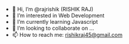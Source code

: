 - 👋 Hi, I’m @rajrishik (RISHIK RAJ)
- 👀 I’m interested in Web Development
- 🌱 I’m currently learning Javascript
- 💞️ I’m looking to collaborate on ...
- 📫 How to reach me: rishikraj45@gmail.com

<!---
rajrishik/rajrishik is a ✨ special ✨ repository because its `README.md` (this file) appears on your GitHub profile.
You can click the Preview link to take a look at your changes.
--->
